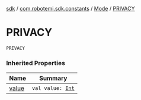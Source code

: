 [sdk](../../index.md) / [com.robotemi.sdk.constants](../index.md) / [Mode](index.md) / [PRIVACY](./-p-r-i-v-a-c-y.md)

# PRIVACY

`PRIVACY`

### Inherited Properties

| Name | Summary |
|---|---|
| [value](value.md) | `val value: `[`Int`](https://kotlinlang.org/api/latest/jvm/stdlib/kotlin/-int/index.html) |

